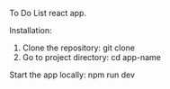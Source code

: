To Do List react app.

Installation:
1. Clone the repository: git clone <repo-url>
2. Go to project directory: cd app-name

Start the app locally:
npm run dev